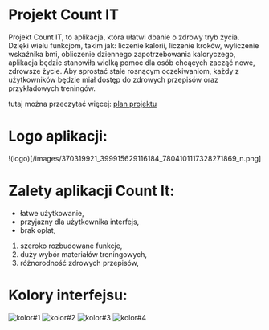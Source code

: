 # Projekt Count IT
Projekt Count IT, to aplikacja, która ułatwi dbanie o zdrowy tryb życia. Dzięki wielu funkcjom, takim jak: liczenie kalorii, liczenie kroków, wyliczenie wskaźnika bmi, obliczenie dziennego zapotrzebowania kaloryczego, aplikacja będzie stanowiła wielką pomoc dla osób chcących zacząć nowe, zdrowsze życie. Aby sprostać stale rosnącym oczekiwaniom, każdy z użytkowników będzie miał dostęp do zdrowych przepisów oraz przykładowych treningów.

tutaj można przeczytać więcej: [plan projektu](https://docs.google.com/document/d/1apDjpXmKEzrL-0nE6ZCeOEjP8akZZi5wl0F_ggGkdY8/edit#heading=h.38mtrp5pjges)


# Logo aplikacji:


!(logo)[/images/370319921_399915629116184_7804101117328271869_n.png]



# Zalety aplikacji Count It:

+ łatwe użytkowanie,
+ przyjazny dla użytkownika interfejs,
+ brak opłat,

1. szeroko rozbudowane funkcje,
2. duży wybór materiałów treningowych,
3. różnorodność zdrowych przepisów,



# Kolory interfejsu:

![kolor#1](https://dekoralplstg.blob.core.windows.net/room-images/-malowniczy-be%C5%BC/swatch--malowniczy-be%C5%BC.jpg)
![kolor#2](https://dekoralplstg.blob.core.windows.net/room-images/ziele%C5%84-mchu-p%C3%B3%C5%82mat-ral-6005/swatch-ziele%C5%84-mchu-p%C3%B3%C5%82mat-ral-6005.jpg)
![kolor#3](https://dekoralplstg.blob.core.windows.net/room-images/ziele%C5%84-opuncji/swatch-ziele%C5%84-opuncji.jpg)
![kolor#4](https://dekoralplstg.blob.core.windows.net/room-images/limonkowy-sorbet/swatch-limonkowy-sorbet.jpg)



